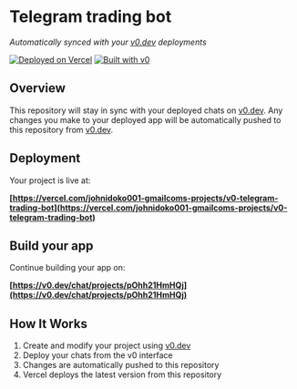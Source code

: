 # Telegram trading bot

*Automatically synced with your [v0.dev](https://v0.dev) deployments*

[![Deployed on Vercel](https://img.shields.io/badge/Deployed%20on-Vercel-black?style=for-the-badge&logo=vercel)](https://vercel.com/johnidoko001-gmailcoms-projects/v0-telegram-trading-bot)
[![Built with v0](https://img.shields.io/badge/Built%20with-v0.dev-black?style=for-the-badge)](https://v0.dev/chat/projects/pOhh21HmHQj)

## Overview

This repository will stay in sync with your deployed chats on [v0.dev](https://v0.dev).
Any changes you make to your deployed app will be automatically pushed to this repository from [v0.dev](https://v0.dev).

## Deployment

Your project is live at:

**[https://vercel.com/johnidoko001-gmailcoms-projects/v0-telegram-trading-bot](https://vercel.com/johnidoko001-gmailcoms-projects/v0-telegram-trading-bot)**

## Build your app

Continue building your app on:

**[https://v0.dev/chat/projects/pOhh21HmHQj](https://v0.dev/chat/projects/pOhh21HmHQj)**

## How It Works

1. Create and modify your project using [v0.dev](https://v0.dev)
2. Deploy your chats from the v0 interface
3. Changes are automatically pushed to this repository
4. Vercel deploys the latest version from this repository